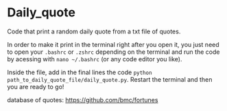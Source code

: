 # Daily_quote
Code that print a random daily quote from a txt file of quotes.

In order to make it print in the terminal right after you open it, you just need to open your `.bashrc` or `.zshrc` depending on the terminal and run the code by acessing with `nano ~/.bashrc` (or any code editor you like). 

Inside the file, add in the final lines the code `python path_to_daily_quote_file/daily_quote.py`. Restart the terminal and then you are ready to go! 

database of quotes: https://github.com/bmc/fortunes

